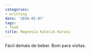```yaml
---
categories:
- writting
date: '2016-05-07'
tags:
- food
title: Magnesia Kalecik Karasi
---
```


Fácil demais de beber. Bom para visitas.